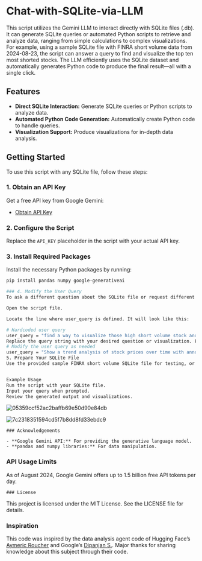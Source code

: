 # Chat-with-SQLite-via-LLM

This script utilizes the Gemini LLM to interact directly with SQLite files (.db). It can generate SQLite queries or automated Python scripts to retrieve and analyze data, ranging from simple calculations to complex visualizations. For example, using a sample SQLite file with FINRA short volume data from 2024-08-23, the script can answer a query to find and visualize the top ten most shorted stocks. The LLM efficiently uses the SQLite dataset and automatically generates Python code to produce the final result—all with a single click.

## Features

- **Direct SQLite Interaction:** Generate SQLite queries or Python scripts to analyze data.
- **Automated Python Code Generation:** Automatically create Python code to handle queries.
- **Visualization Support:** Produce visualizations for in-depth data analysis.

## Getting Started

To use this script with any SQLite file, follow these steps:

### 1. Obtain an API Key

Get a free API key from Google Gemini:

- [Obtain API Key](https://ai.google.dev/gemini-api/docs/api-key)

### 2. Configure the Script

Replace the `API_KEY` placeholder in the script with your actual API key.

### 3. Install Required Packages

Install the necessary Python packages by running:

```sh
pip install pandas numpy google-generativeai

### 4. Modify the User Query
To ask a different question about the SQLite file or request different visualizations:

Open the script file.

Locate the line where user_query is defined. It will look like this:

# Hardcoded user query
user_query = "find a way to visualize those high short volume stock and put their name on top of it and show all the symbols depending on their short vol size put in different y axis etc"
Replace the query string with your desired question or visualization. For example:
# Modify the user query as needed
user_query = "Show a trend analysis of stock prices over time with annotations for significant price changes."
5. Prepare Your SQLite File
Use the provided sample FINRA short volume SQLite file for testing, or replace it with any SQLite file of your choice. Save the file in the same directory as the script.


Example Usage
Run the script with your SQLite file.
Input your query when prompted.
Review the generated output and visualizations.


```
![05359ccf52ac2baffb69e50d90e84db](https://github.com/user-attachments/assets/f701ae95-f787-44aa-9635-4a0ea79e3f7d)

![7c2318351594cd5f7b8dd8fd33ebdc9](https://github.com/user-attachments/assets/209291e0-971d-4ac7-8070-f74200798866)

```
### Acknowledgements

- **Google Gemini API:** For providing the generative language model.
- **pandas and numpy libraries:** For data manipulation.
```
### API Usage Limits

As of August 2024, Google Gemini offers up to 1.5 billion free API tokens per day.
```
### License
```
This project is licensed under the MIT License. See the LICENSE file for details.

### Inspiration

This code was inspired by the data analysis agent code of Hugging Face’s [Aymeric Roucher](https://huggingface.co/spaces/m-ric/agent-data-analyst) and Google’s [Dipanjan S.](https://huggingface.co/learn/cookbook/agent_text_to_sql). Major thanks for sharing knowledge about this subject through their code.
```
